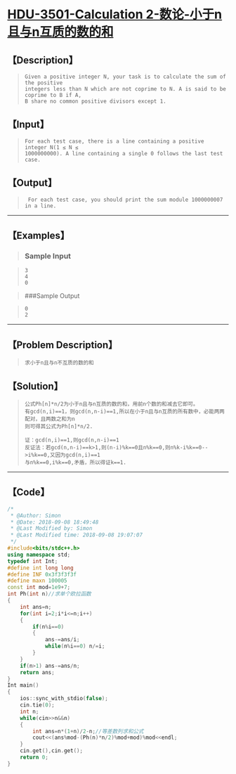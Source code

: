 #  [HDU-3501-Calculation 2-数论-小于n且与n互质的数的和](https://vjudge.net/problem/HDU-3501)



## 【Description】

> ```
> Given a positive integer N, your task is to calculate the sum of the positive 
> integers less than N which are not coprime to N. A is said to be coprime to B if A,
> B share no common positive divisors except 1. 
> ```

## 【Input】

> ```
> For each test case, there is a line containing a positive integer N(1 ≤ N ≤ 
> 1000000000). A line containing a single 0 follows the last test case.
> ```

## 【Output】

> ```
>  For each test case, you should print the sum module 1000000007 in a line.
> ```

------



## 【Examples】 

> ### Sample Input

> ```
> 3
> 4
> 0
> ```

> ###Sample Output

> ```
> 0
> 2
> ```

------



## 【Problem Description】

> ```
> 求小于n且与n不互质的数的和
> ```

## 【Solution】

> ```
> 公式Ph[n]*n/2为小于n且与n互质的数的和，用前n个数的和减去它即可。
> 有gcd(n,i)==1，则gcd(n,n-i)==1,所以在小于n且与n互质的所有数中，必能两两配对，且两数之和为n
> 则可得其公式为Ph[n]*n/2.
> 
> 证：gcd(n,i)==1,则gcd(n,n-i)==1
> 反证法：若gcd(n,n-i)==k>1,则(n-i)%k==0且n%k==0,则n%k-i%k==0-->i%k==0,又因为gcd(n,i)==1
> 与n%k==0,i%k==0,矛盾，所以得证k==1.
> ```

------



## 【Code】

```c++
/*
 * @Author: Simon 
 * @Date: 2018-09-08 18:49:48 
 * @Last Modified by: Simon
 * @Last Modified time: 2018-09-08 19:07:07
 */
#include<bits/stdc++.h>
using namespace std;
typedef int Int;
#define int long long
#define INF 0x3f3f3f3f
#define maxn 100005
const int mod=1e9+7;
int Ph(int n)//求单个欧拉函数
{
    int ans=n;
    for(int i=2;i*i<=n;i++)
    {
        if(n%i==0)
        {
            ans-=ans/i;
            while(n%i==0) n/=i;
        }
    }
    if(n>1) ans-=ans/n;
    return ans;
}
Int main()
{
    ios::sync_with_stdio(false);
    cin.tie(0);
    int n;
    while(cin>>n&&n)
    {
        int ans=n*(1+n)/2-n;//等差数列求和公式
        cout<<(ans%mod-(Ph(n)*n/2)%mod+mod)%mod<<endl;
    }
    cin.get(),cin.get();
    return 0;
}
```
